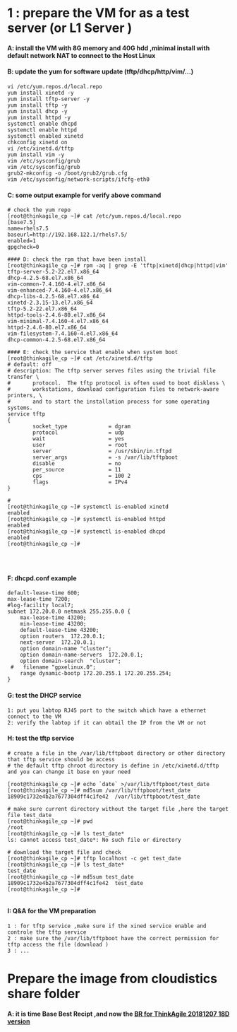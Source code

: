 # 1 : prepare the VM for as a test server (or L1 Server )
#### A: install the VM with 8G memory and 40G hdd ,minimal install with default network NAT to connect to the Host Linux
#### B: update the yum for software update (tftp/dhcp/http/vim/...)
```
vi /etc/yum.repos.d/local.repo
yum install xinetd -y
yum install tftp-server -y
yum install tftp -y
yum install dhcp -y
yum install httpd -y
systemctl enable dhcpd
systemctl enable httpd
systemctl enabled xinetd
chkconfig xinetd on
vi /etc/xinetd.d/tftp
yum install vim -y
vim /etc/sysconfig/grub
vim /etc/sysconfig/grub
grub2-mkconfig -o /boot/grub2/grub.cfg
vim /etc/sysconfig/network-scripts/ifcfg-eth0

```
#### C: some output example for verify above command
```
# check the yum repo
[root@thinkagile_cp ~]# cat /etc/yum.repos.d/local.repo
[base7.5]
name=rhels7.5
baseurl=http://192.168.122.1/rhels7.5/
enabled=1
gpgcheck=0

#### D: check the rpm that have been install 
[root@thinkagile_cp ~]# rpm -aq | grep -E 'tftp|xinetd|dhcp|httpd|vim'
tftp-server-5.2-22.el7.x86_64
dhcp-4.2.5-68.el7.x86_64
vim-common-7.4.160-4.el7.x86_64
vim-enhanced-7.4.160-4.el7.x86_64
dhcp-libs-4.2.5-68.el7.x86_64
xinetd-2.3.15-13.el7.x86_64
tftp-5.2-22.el7.x86_64
httpd-tools-2.4.6-80.el7.x86_64
vim-minimal-7.4.160-4.el7.x86_64
httpd-2.4.6-80.el7.x86_64
vim-filesystem-7.4.160-4.el7.x86_64
dhcp-common-4.2.5-68.el7.x86_64

#### E: check the service that enable when system boot
[root@thinkagile_cp ~]# cat /etc/xinetd.d/tftp
# default: off
# description: The tftp server serves files using the trivial file transfer \
#       protocol.  The tftp protocol is often used to boot diskless \
#       workstations, download configuration files to network-aware printers, \
#       and to start the installation process for some operating systems.
service tftp
{
        socket_type             = dgram
        protocol                = udp
        wait                    = yes
        user                    = root
        server                  = /usr/sbin/in.tftpd
        server_args             = -s /var/lib/tftpboot
        disable                 = no
        per_source              = 11
        cps                     = 100 2
        flags                   = IPv4
}

#
[root@thinkagile_cp ~]# systemctl is-enabled xinetd
enabled
[root@thinkagile_cp ~]# systemctl is-enabled httpd
enabled
[root@thinkagile_cp ~]# systemctl is-enabled dhcpd
enabled
[root@thinkagile_cp ~]#




```
#### F: dhcpd.conf example 
```
default-lease-time 600;
max-lease-time 7200;
#log-facility local7;
subnet 172.20.0.0 netmask 255.255.0.0 {
    max-lease-time 43200;
    min-lease-time 43200;
    default-lease-time 43200;
    option routers  172.20.0.1;
    next-server  172.20.0.1;
    option domain-name "cluster";
    option domain-name-servers  172.20.0.1;
    option domain-search  "cluster";
 #   filename "gpxelinux.0";
    range dynamic-bootp 172.20.255.1 172.20.255.254;
}

```

#### G: test the DHCP service 
```
1: put you labtop RJ45 port to the switch which have a ethernet connect to the VM
2: verify the labtop if it can obtail the IP from the VM or not 

```

#### H: test the tftp service 
```
# create a file in the /var/lib/tftpboot directory or other directory that tftp service should be access 
# the default tftp chroot directory is define in /etc/xinetd.d/tftp and you can change it base on your need 

[root@thinkagile_cp ~]# echo `date` >/var/lib/tftpboot/test_date
[root@thinkagile_cp ~]# md5sum /var/lib/tftpboot/test_date
18909c1732e4b2a7677304dff4c1fe42  /var/lib/tftpboot/test_date

# make sure current directory without the target file ,here the target file test_date
[root@thinkagile_cp ~]# pwd
/root
[root@thinkagile_cp ~]# ls test_date*
ls: cannot access test_date*: No such file or directory

# download the target file and check
[root@thinkagile_cp ~]# tftp localhost -c get test_date
[root@thinkagile_cp ~]# ls test_date*
test_date
[root@thinkagile_cp ~]# md5sum test_date
18909c1732e4b2a7677304dff4c1fe42  test_date
[root@thinkagile_cp ~]#


```
#### I: Q&A for the VM preparation
```
1 : for tftp service ,make sure if the xined service enable and controle the tftp service 
2 : make sure the /var/lib/tftpboot have the correct permission for tftp access the file (download )
3 : ...

```

# Prepare the image from cloudistics share folder 
#### A: it is time Base Best Recipt ,and now the [ BR for ThinkAgile 20181207 18D version ](https://datacentersupport.lenovo.com/us/en/solutions/ht507703)


